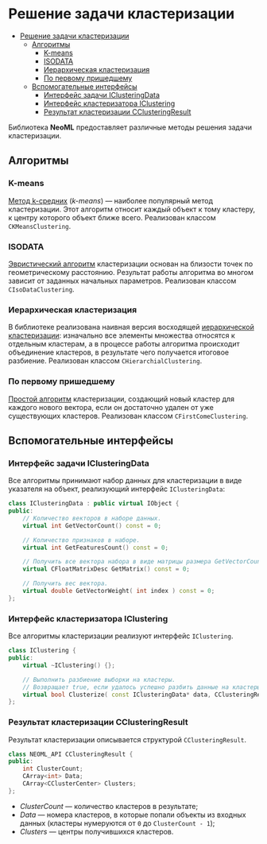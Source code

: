 # Решение задачи кластеризации

<!-- TOC -->

- [Решение задачи кластеризации](#решение-задачи-кластеризации)
	- [Алгоритмы](#алгоритмы)
		- [K-means](#k-means)
		- [ISODATA](#ISODATA)
		- [Иерархическая кластеризация](#иерархическая-кластеризация)
		- [По первому пришедшему](#по-первому-пришедшему)
	- [Вспомогательные интерфейсы](#вспомогательные-интерфейсы)
		- [Интерфейс задачи IClusteringData](#интерфейс-задачи-iclusteringdata)
		- [Интерфейс кластеризатора IClustering](#интерфейс-кластеризатора-iclustering)
		- [Результат кластеризации CClusteringResult](#результат-кластеризации-cclusteringresult)

<!-- /TOC -->

Библиотека **NeoML** предоставляет различные методы решения задачи кластеризации.

## Алгоритмы

### K-means

[Метод k-средних](kMeans.md) (*k-means*) — наиболее популярный метод кластеризации. Этот алгоритм относит каждый объект к тому кластеру, к центру которого объект ближе всего. Реализован классом `CKMeansClustering`.

### ISODATA

[Эвристический алгоритм](ISODATA.md) кластеризации основан на близости точек по геометрическому расстоянию. Результат работы алгоритма во многом зависит от заданных начальных параметров. Реализован классом `CIsoDataClustering`.

### Иерархическая кластеризация

В библиотеке реализована наивная версия восходящей [иерархической кластеризации](Hierarchical.md): изначально все элементы множества относятся к отдельным кластерам, а в процессе работы алгоритма происходит объединение кластеров, в результате чего получается итоговое разбиение. Реализован классом `CHierarchialClustering`.

### По первому пришедшему

[Простой алгоритм](FirstCome.md) кластеризации, создающий новый кластер для каждого нового вектора, если он достаточно удален от уже существующих кластеров. Реализован классом `CFirstComeClustering`.

## Вспомогательные интерфейсы

### Интерфейс задачи IClusteringData

Все алгоритмы принимают набор данных для кластеризации в виде указателя на объект, реализующий интерфейс `IClusteringData`:

```c++
class IClusteringData : public virtual IObject {
public:
	// Количество векторов в наборе данных.
	virtual int GetVectorCount() const = 0;

	// Количество признаков в наборе.
	virtual int GetFeaturesCount() const = 0;

	// Получить все вектора набора в виде матрицы размера GetVectorCount() x GetFeaturesCount().
	virtual CFloatMatrixDesc GetMatrix() const = 0;

	// Получить вес вектора.
	virtual double GetVectorWeight( int index ) const = 0;
};
```

### Интерфейс кластеризатора IClustering

Все алгоритмы кластеризации реализуют интерфейс `IClustering`.

```c++
class IClustering {
public:
	virtual ~IClustering() {};

	// Выполнить разбиение выборки на кластеры.
	// Возвращает true, если удалось успешно разбить данные на кластеры с заданными параметрами.
	virtual bool Clusterize( const IClusteringData* data, CClusteringResult& result ) = 0;
};
```

### Результат кластеризации CClusteringResult

Результат кластеризации описывается структурой `CClusteringResult`.

```c++
class NEOML_API CClusteringResult {
public:
	int ClusterCount;
	CArray<int> Data;
	CArray<CClusterCenter> Clusters;
};
```

- *ClusterCount* — количество кластеров в результате;
- *Data* — номера кластеров, в которые попали объекты из входных данных (кластеры нумеруются от `0` до `ClusterCount - 1`);
- *Clusters* — центры получившихся кластеров.
